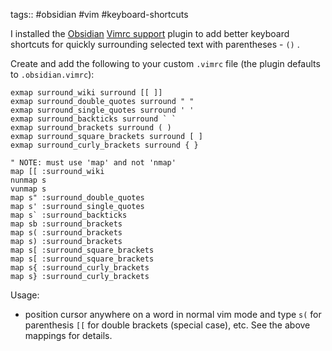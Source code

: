 tags:: #obsidian #vim #keyboard-shortcuts

I installed the [Obsidian](https://obsidian.md) [Vimrc support](https://github.com/esm7/obsidian-vimrc-support) plugin to add better keyboard shortcuts for quickly surrounding selected text with parentheses - `()` . 

Create and add the following to your custom `.vimrc` file (the plugin defaults to `.obsidian.vimrc`):

```config
exmap surround_wiki surround [[ ]]
exmap surround_double_quotes surround " "
exmap surround_single_quotes surround ' '
exmap surround_backticks surround ` `
exmap surround_brackets surround ( )
exmap surround_square_brackets surround [ ]
exmap surround_curly_brackets surround { }

" NOTE: must use 'map' and not 'nmap'
map [[ :surround_wiki
nunmap s
vunmap s
map s" :surround_double_quotes
map s' :surround_single_quotes
map s` :surround_backticks
map sb :surround_brackets
map s( :surround_brackets
map s) :surround_brackets
map s[ :surround_square_brackets
map s[ :surround_square_brackets
map s{ :surround_curly_brackets
map s} :surround_curly_brackets
```

Usage:
- position cursor anywhere on a word in normal vim mode and type `s(` for parenthesis `[[` for double brackets (special case), etc. See the above mappings for details.